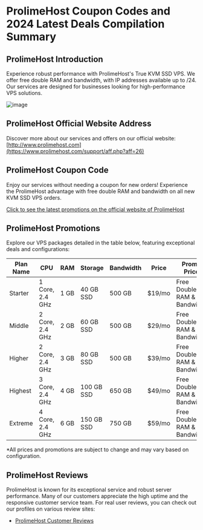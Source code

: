 # ProlimeHost Coupon Codes and 2024 Latest Deals Compilation Summary

## ProlimeHost Introduction
Experience robust performance with ProlimeHost's True KVM SSD VPS. We offer free double RAM and bandwidth, with IP addresses available up to /24. Our services are designed for businesses looking for high-performance VPS solutions.

![image](https://github.com/zhaoxiaoyong5912/ProlimeHost/assets/167734839/849eb5ba-95ea-489f-b888-93a7b6fefc41)

## ProlimeHost Official Website Address
Discover more about our services and offers on our official website:
[http://www.prolimehost.com](https://www.prolimehost.com/support/aff.php?aff=26)

## ProlimeHost Coupon Code
Enjoy our services without needing a coupon for new orders! Experience the ProlimeHost advantage with free double RAM and bandwidth on all new KVM SSD VPS orders.

[Click to see the latest promotions on the official website of ProlimeHost](https://www.prolimehost.com/support/aff.php?aff=26)

## ProlimeHost Promotions
Explore our VPS packages detailed in the table below, featuring exceptional deals and configurations:

| Plan Name  | CPU  | RAM   | Storage   | Bandwidth   | Price   | Promo Price | Order Link                                  |
|------------|------|-------|-----------|-------------|---------|-------------|---------------------------------------------|
| Starter    | 1 Core, 2.4 GHz | 1 GB   | 40 GB SSD | 500 GB  | $19/mo  | Free Double RAM & Bandwidth | [Order Now](https://www.prolimehost.com/support/aff.php?aff=26&pid=59) |
| Middle     | 2 Core, 2.4 GHz | 2 GB   | 60 GB SSD | 500 GB  | $29/mo  | Free Double RAM & Bandwidth | [Order Now](https://www.prolimehost.com/support/aff.php?aff=26&pid=60) |
| Higher     | 2 Core, 2.4 GHz | 3 GB   | 80 GB SSD | 500 GB  | $39/mo  | Free Double RAM & Bandwidth | [Order Now](https://www.prolimehost.com/support/aff.php?aff=26&pid=61) |
| Highest    | 3 Core, 2.4 GHz | 4 GB   | 100 GB SSD | 650 GB | $49/mo  | Free Double RAM & Bandwidth | [Order Now](https://www.prolimehost.com/support/aff.php?aff=26&pid=62) |
| Extreme    | 4 Core, 2.4 GHz | 6 GB   | 150 GB SSD | 750 GB | $59/mo  | Free Double RAM & Bandwidth | [Order Now](https://www.prolimehost.com/support/aff.php?aff=26&pid=64) |

*All prices and promotions are subject to change and may vary based on configuration.

## ProlimeHost Reviews
ProlimeHost is known for its exceptional service and robust server performance. Many of our customers appreciate the high uptime and the responsive customer service team. For real user reviews, you can check out our profiles on various review sites:
- [ProlimeHost Customer Reviews](https://www.prolimehost.com/support/aff.php?aff=26)
